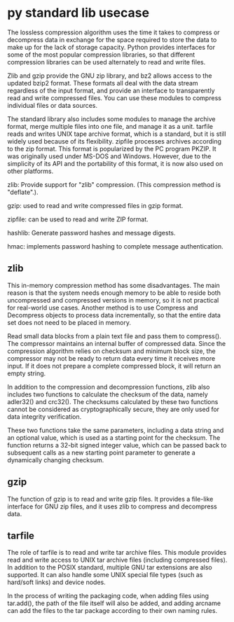 # py standard lib usecase

The lossless compression algorithm uses the time it takes to compress or decompress data in exchange for the space required to store the data to make up for the lack of storage capacity. Python provides interfaces for some of the most popular compression libraries, so that different compression libraries can be used alternately to read and write files.

Zlib and gzip provide the GNU zip library, and bz2 allows access to the updated bzip2 format. These formats all deal with the data stream regardless of the input format, and provide an interface to transparently read and write compressed files. You can use these modules to compress individual files or data sources.

The standard library also includes some modules to manage the archive format, merge multiple files into one file, and manage it as a unit. tarfile reads and writes UNIX tape archive format, which is a standard, but it is still widely used because of its flexibility. zipfile processes archives according to the zip format. This format is popularized by the PC program PKZIP. It was originally used under MS-DOS and Windows. However, due to the simplicity of its API and the portability of this format, it is now also used on other platforms. 

zlib: Provide support for "zlib" compression. (This compression method is "deflate".).

gzip: used to read and write compressed files in gzip format.

zipfile: can be used to read and write ZIP format.

hashlib: Generate password hashes and message digests.

hmac: implements password hashing to complete message authentication.

## zlib

This in-memory compression method has some disadvantages. The main reason is that the system needs enough memory to be able to reside both uncompressed and compressed versions in memory, so it is not practical for real-world use cases. Another method is to use Compress and Decompress objects to process data incrementally, so that the entire data set does not need to be placed in memory.

Read small data blocks from a plain text file and pass them to compress(). The compressor maintains an internal buffer of compressed data. Since the compression algorithm relies on checksum and minimum block size, the compressor may not be ready to return data every time it receives more input. If it does not prepare a complete compressed block, it will return an empty string.

In addition to the compression and decompression functions, zlib also includes two functions to calculate the checksum of the data, namely adler32() and crc32(). The checksums calculated by these two functions cannot be considered as cryptographically secure, they are only used for data integrity verification.

These two functions take the same parameters, including a data string and an optional value, which is used as a starting point for the checksum. The function returns a 32-bit signed integer value, which can be passed back to subsequent calls as a new starting point parameter to generate a dynamically changing checksum.

## gzip
The function of gzip is to read and write gzip files. It provides a file-like interface for GNU zip files, and it uses zlib to compress and decompress data.

## tarfile
The role of tarfile is to read and write tar archive files. This module provides read and write access to UNIX tar archive files (including compressed files). In addition to the POSIX standard, multiple GNU tar extensions are also supported. It can also handle some UNIX special file types (such as hard/soft links) and device nodes.

In the process of writing the packaging code, when adding files using tar.add(), the path of the file itself will also be added, and adding arcname can add the files to the tar package according to their own naming rules.